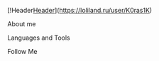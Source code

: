 [!Header[Header](https://github.com/K0ras1K/k0ras1k/blob/main/assets/shinobu-winter-gif.gif)](https://loliland.ru/user/K0ras1K)

About me

Languages and Tools

Follow Me